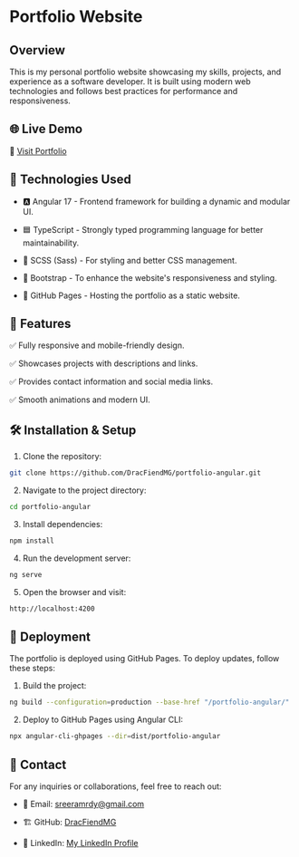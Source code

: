 # Portfolio Website

## Overview

This is my personal portfolio website showcasing my skills, projects, and experience as a software developer. It is built using modern web technologies and follows best practices for performance and responsiveness.

## 🌐 Live Demo

🔗 [Visit Portfolio](https://dracfiendmg.github.io/portfolio-angular/)

## 🚀 Technologies Used

- 🅰️ Angular 17 - Frontend framework for building a dynamic and modular UI.

- 🟦 TypeScript - Strongly typed programming language for better maintainability.

- 🎨 SCSS (Sass) - For styling and better CSS management.

- 📱 Bootstrap - To enhance the website's responsiveness and styling.

- 📡 GitHub Pages - Hosting the portfolio as a static website.

## 🎯 Features

✅ Fully responsive and mobile-friendly design.

✅ Showcases projects with descriptions and links.

✅ Provides contact information and social media links.

✅ Smooth animations and modern UI.

## 🛠 Installation & Setup

1. Clone the repository:

``` bash
git clone https://github.com/DracFiendMG/portfolio-angular.git
```

2. Navigate to the project directory:

``` bash
cd portfolio-angular
```

3. Install dependencies:

``` bash
npm install
```

4. Run the development server:

``` bash
ng serve
```

5. Open the browser and visit:
``` bash
http://localhost:4200
```

## 🚀 Deployment

The portfolio is deployed using GitHub Pages. To deploy updates, follow these steps:

1. Build the project:

``` bash
ng build --configuration=production --base-href "/portfolio-angular/"
```

2. Deploy to GitHub Pages using Angular CLI:

``` bash
npx angular-cli-ghpages --dir=dist/portfolio-angular
```

## 📩 Contact

For any inquiries or collaborations, feel free to reach out:

- 📧 Email: sreeramrdy@gmail.com

- 🏗 GitHub: [DracFiendMG](https://github.com/DracFiendMG)

- 💼 LinkedIn: [My LinkedIn Profile](https://www.linkedin.com/in/sreeram-17ba861a4/)
